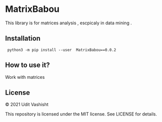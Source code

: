 # MatrixBabou
  
This library is for matrices analysis , escpicaly in data mining .

## Installation
``` python3 -m pip install --user  MatrixBabou==0.0.2```

## How to use it?
Work with matrices 

## License

© 2021 Udit Vashisht

This repository is licensed under the MIT license. See LICENSE for details.
